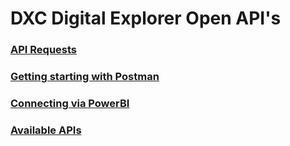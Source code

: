 # DXC Digital Explorer Open API's


### [API Requests](apiRequests.md)
### [Getting starting with Postman](DEAPIUsage.md)
### [Connecting via PowerBI](PowerBI.md)
### [Available APIs](DEAPIs.md)

